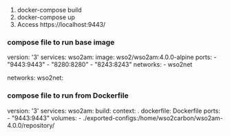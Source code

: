 1. docker-compose build
2. docker-compose up
3. Access https://localhost:9443/

### compose file to run base image
version: '3'
services:
  wso2am:
    image: wso2/wso2am:4.0.0-alpine
    ports:
      - "9443:9443"
      - "8280:8280"
      - "8243:8243"
    networks:
      - wso2net

networks:
  wso2net:


### compose file to run from Dockerfile
version: '3'
services:
  wso2am:
    build:
      context: .
      dockerfile: Dockerfile
    ports:
      - "9443:9443"
    volumes:
      - ./exported-configs:/home/wso2carbon/wso2am-4.0.0/repository/